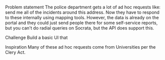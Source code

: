 Problem statement
The police department gets a lot of ad hoc requests like: send me all of the incidents around this address. Now they have to respond to these internally using mapping tools. However, the data is already on the portal and they could just send people there for some self-service reports, but you can't do radial queries on Socrata, but the API does support this.

Challenge
Build a basic UI that

Inspiration
Many of these ad hoc requests come from Universities per the Clery Act. 
